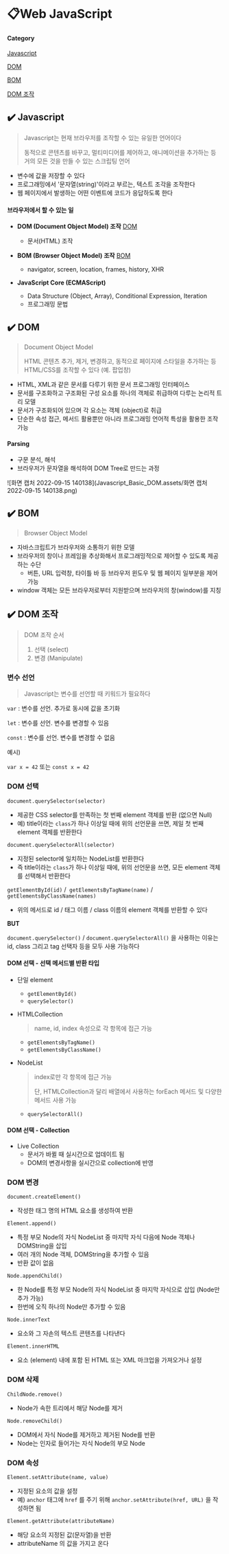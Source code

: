 # 📋Web JavaScript

#### Category

[Javascript](#%EF%B8%8F-Javascript)

[DOM](#%EF%B8%8F-DOM)

[BOM](#%EF%B8%8F-bom)

[DOM 조작](#%EF%B8%8F-DOM-조작)



## ✔️ Javascript

> Javascript는 현재 브라우저를 조작할 수 있는 유일한 언어이다
>
> 동적으로 콘텐츠를 바꾸고, 멀티미디어를 제어하고, 애니메이션을 추가하는 등 거의 모든 것을 만들 수 있는 스크립팅 언어

- 변수에 값을 저장할 수 있다
- 프로그래밍에서 '문자열(string)'이라고 부르는, 텍스트 조각을 조작한다
- 웹 페이지에서 발생하는 어떤 이벤트에 코드가 응답하도록 한다



#### 브라우저에서 할 수 있는 일

- **DOM (Document Object Model) 조작** [DOM](#%EF%B8%8F-DOM)
  - 문서(HTML) 조작

- **BOM (Browser Object Model) 조작** [BOM](#%EF%B8%8F-bom)
  - navigator, screen, location, frames, history, XHR
- **JavaScript Core (ECMAScript)**
  - Data Structure (Object, Array), Conditional Expression, Iteration
  - 프로그래밍 문법



## ✔️ DOM

> Document Object Model
>
> HTML 콘텐츠 추가, 제거, 변경하고, 동적으로 페이지에 스타일을 추가하는 등 HTML/CSS를 조작할 수 있다 (예. 팝업창)

- HTML, XML과 같은 문서를 다루기 위한 문서 프로그래밍 인터페이스
- 문서를 구조화하고 구조화된 구성 요소를 하나의 객체로 취급하여 다루는 논리적 트리 모델
- 문서가 구조화되어 있으며 각 요소는 객체 (object)로 취급
- 단순한 속성 접근, 메서드 활용뿐만 아니라 프로그래밍 언어적 특성을 활용한 조작 가능



#### Parsing

- 구문 분석, 해석
- 브라우저가 문자열을 해석하여 DOM Tree로 만드는 과정

![화면 캡처 2022-09-15 140138](Javascript_Basic_DOM.assets/화면 캡처 2022-09-15 140138.png)



## ✔️ BOM

> Browser Object Model

- 자바스크립트가 브라우저와 소통하기 위한 모델
- 브라우저의 창이나 프레임을 추상화해서 프로그래밍적으로 제어할 수 있도록 제공하는 수단
  - 버튼, URL 입력창, 타이틀 바 등 브라우저 윈도우 및 웹 페이지 일부분을 제어 가능
- window 객체는 모든 브라우저로부터 지원받으며 브라우저의 창(window)를 지칭



## ✔️ DOM 조작

> DOM 조작 순서
>
> 1. 선택 (select)
> 2. 변경 (Manipulate)



### 변수 선언

> Javascript는 변수를 선언할 때 키워드가 필요하다

`var` : 변수를 선언. 추가로 동시에 값을 초기화

`let`  : 변수를 선언. 변수를 변경할 수 있음

`const` :  변수를 선언. 변수를 변경할 수 없음

예시)

`var x = 42`  또는 `const x = 42`



### DOM 선택

`document.querySelector(selector)`

- 제공한 CSS selector를 만족하는 첫 번째 element 객체를 반환 (없으면 Null)
- 예) title이라는 `class`가 하나 이상일 때에 위의 선언문을 쓰면, 제일 첫 번째 element 객체를 반환한다

`document.querySelectorAll(selector)`

- 지정된 selector에 일치하는 NodeList를 반환한다
- 즉 title이라는 `class`가 하나 이상일 때에, 위의 선언문을 쓰면, 모든 element 객체를 선택해서 반환한다

`getElementById(id)` /` getElementsByTagName(name)` / `getElementsByClassName(names)`

- 위의 메서드로 id / 태그 이름 / class 이름의 element 객체를 반환할 수 있다

**BUT**

`document.querySelector()` / `document.querySelectorAll()` 을 사용하는 이유는 id, class 그리고 tag 선택자 등을 모두 사용 가능하다



#### DOM 선택 - 선택 메서드별 반환 타입

- 단일 element

  - `getElementById()`
  - `querySelector()`

- HTMLCollection

  > name, id, index 속성으로 각 항목에 접근 가능

  - `getElementsByTagName()`
  - `getElementsByClassName()`

- NodeList

  > index로만 각 항목에 접근 가능
  >
  > 단, HTMLCollection과 달리 배열에서 사용하는 forEach 메서드 및 다양한 메서드 사용 가능

  - `querySelectorAll()`



#### DOM 선택 - Collection

- Live Collection
  - 문서가 바뀔 때 실시간으로 업데이트 됨
  - DOM의 변경사항을 실시간으로 collection에 반영



### DOM 변경

`document.createElement()`

- 작성한 태그 명의 HTML 요소를 생성하여 반환



`Element.append()`

- 특정 부모 Node의 자식 NodeList 중 마지막 자식 다음에 Node 객체나 DOMString을 삽입
- 여러 개의 Node 객체, DOMString을 추가할 수 있음
- 반환 값이 없음



`Node.appendChild()`

- 한 Node를 특정 부모 Node의 자식 NodeList 중 마지막 자식으로 삽입 (Node만 추가 가능)
- 한번에 오직 하나의 Node만 추가할 수 있음



`Node.innerText`

- 요소와 그 자손의 텍스트 콘텐츠를 나타낸다



`Element.innerHTML`

- 요소 (element) 내에 포함 된 HTML 또는 XML 마크업을 가져오거나 설정



### DOM 삭제

`ChildNode.remove()`

- Node가 속한 트리에서 해당 Node를 제거

`Node.removeChild()`

- DOM에서 자식 Node를 제거하고 제거된 Node를 반환
- Node는 인자로 들어가는 자식 Node의 부모 Node



### DOM 속성

`Element.setAttribute(name, value)`

- 지정된 요소의 값을 설정
- 예) `anchor` 태그에 `href` 를 주기 위해 `anchor.setAttribute(href, URL)` 을 작성하면 됨

`Element.getAttribute(attributeName)`

- 해당 요소의 지정된 값(문자열)을 반환
- attributeName 의 값을 가지고 온다

